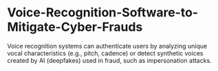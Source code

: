 # Voice-Recognition-Software-to-Mitigate-Cyber-Frauds
Voice recognition systems can authenticate users by analyzing unique vocal characteristics (e.g., pitch, cadence) or detect synthetic voices created by AI (deepfakes) used in fraud, such as impersonation attacks.
